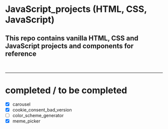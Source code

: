 # JavaScript_projects (HTML, CSS, JavaScript)

## This repo contains vanilla HTML, CSS and JavaScript projects and components for reference

<br/><hr>

# completed / to be completed

- [x] carousel
- [x] cookie_consent_bad_version
- [ ] color_scheme_generator
- [x] meme_picker
